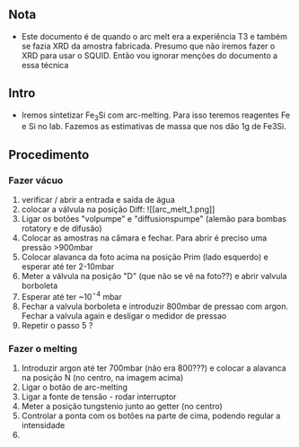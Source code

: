 ## Nota
- Este documento é de quando o arc melt era a experiência T3 e também se fazia XRD da amostra fabricada. Presumo que não iremos fazer o XRD para usar o SQUID. Então vou ignorar menções do documento a essa técnica

## Intro
- Iremos sintetizar $\text{Fe}_{3}\text{Si}$ com arc-melting. Para isso teremos reagentes Fe e Si no lab. Fazemos as estimativas de massa que nos dão 1g de Fe3Si.

## Procedimento
### Fazer vácuo
1. verificar / abrir a entrada e saída de água
2. colocar a válvula na posição Diff:
![[arc_melt_1.png]]
3. Ligar os botões "volpumpe" e "diffusionspumpe" (alemão para bombas rotatory e de difusão)
4. Colocar as amostras na câmara e fechar. Para abrir é preciso uma pressão >900mbar
5. Colocar alavanca da foto acima na posição Prim (lado esquerdo) e esperar até ter 2-10mbar
6. Meter a válvula na posição "D" (que não se vê na foto??) e abrir valvula borboleta
7. Esperar até ter ~$10^{-4}$ mbar
8. Fechar a valvula borboleta e introduzir 800mbar de pressao com argon. Fechar a valvula again e desligar o medidor de pressao
9. Repetir o passo 5 ?

### Fazer o melting
1. Introduzir argon até ter 700mbar (não era 800???) e colocar a alavanca na posição N (no centro, na imagem acima)
2. Ligar o botão de arc-melting
3. Ligar a fonte de tensão - rodar interruptor
4. Meter a posição tungstenio junto ao getter (no centro)
5. Controlar a ponta com os botões na parte de cima, podendo regular a intensidade
6. 